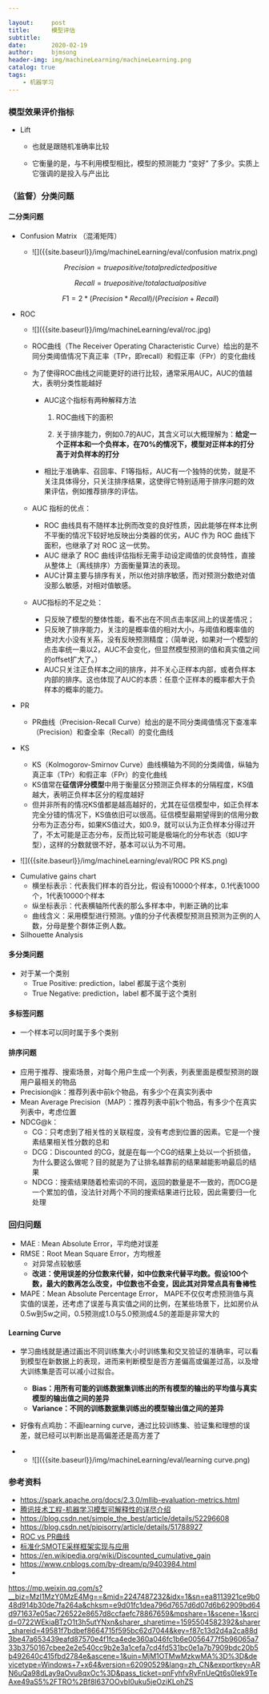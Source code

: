 ```yaml
---

layout:     post
title:      模型评估
subtitle:   
date:       2020-02-19
author:     bjmsong
header-img: img/machineLearning/machineLearning.png
catalog: true
tags:
    - 机器学习
---
```




### 模型效果评价指标

- Lift

  - 也就是跟随机准确率比较
  
  - 它衡量的是，与不利用模型相比，模型的预测能力 “变好” 了多少。实质上它强调的是投入与产出比
  
    

### （监督）分类问题

#### 二分类问题
- Confusion Matrix （混淆矩阵）

  <ul> 
  <li markdown="1"> 
  ![]({{site.baseurl}}/img/machineLearning/eval/confusion matrix.png) 
  </li> 
  </ul> 

  $$
Precision =true positive/ total predicted positive
  $$

  $$
Recall = true positive/total actual positive
  $$

  $$
F1 = 2*(Precision*Recall)/(Precision+Recall)
  $$

- ROC

  <ul> 
  <li markdown="1"> 
  ![]({{site.baseurl}}/img/machineLearning/eval/roc.jpg) 
  </li> 
  </ul> 

  - ROC曲线（The Receiver Operating Characteristic Curve）给出的是不同分类阈值情况下真正率（TPr，即recall）和假正率（FPr）的变化曲线

  - 为了使得ROC曲线之间能更好的进行比较，通常采用AUC，AUC的值越大，表明分类性能越好

    - AUC这个指标有两种解释方法

      1. ROC曲线下的面积

      2. 关于排序能力，例如0.7的AUC，其含义可以大概理解为：**给定一个正样本和一个负样本，在70%的情况下，模型对正样本的打分高于对负样本的打分**

    - 相比于准确率、召回率、F1等指标，AUC有一个独特的优势，就是不关注具体得分，只关注排序结果，这使得它特别适用于排序问题的效果评估，例如推荐排序的评估。
  
  - AUC 指标的优点：
    - ROC 曲线具有不随样本比例而改变的良好性质，因此能够在样本比例不平衡的情况下较好地反映出分类器的优劣，AUC 作为 ROC 曲线下面积，也继承了对 ROC 这一优势。
    - AUC 继承了 ROC 曲线评估指标无需手动设定阈值的优良特性，直接从整体上（离线排序）方面衡量算法的表现。
    - AUC计算主要与排序有关，所以他对排序敏感，而对预测分数绝对值没那么敏感，对相对值敏感。
  - AUC指标的不足之处：
    - 只反映了模型的整体性能，看不出在不同点击率区间上的误差情况； 
    - 只反映了排序能力，关注的是概率值的相对大小，与阈值和概率值的绝对大小没有关系，没有反映预测精度；（简单说，如果对一个模型的点击率统一乘以2，AUC不会变化，但显然模型预测的值和真实值之间的offset扩大了。）
    - AUC只关注正负样本之间的排序，并不关心正样本内部，或者负样本内部的排序。这也体现了AUC的本质：任意个正样本的概率都大于负样本的概率的能力。

- PR

  - PR曲线（Precision-Recall Curve）给出的是不同分类阈值情况下查准率（Precision）和查全率（Recall）的变化曲线
  
- KS

  - KS（Kolmogorov-Smirnov Curve）曲线横轴为不同的分类阈值，纵轴为真正率（TPr）和假正率（FPr）的变化曲线
  - KS值常在**征信评分模型**中用于衡量区分预测正负样本的分隔程度，KS值越大，表明正负样本区分的程度越好
  - 但并非所有的情况KS值都是越高越好的，尤其在征信模型中，如正负样本完全分错的情况下，KS值依旧可以很高。征信模型最期望得到的信用分数分布为正态分布，如果KS值过大，如0.9，就可以认为正负样本分得过开了，不太可能是正态分布，反而比较可能是极端化的分布状态（如U字型），这样的分数就很不好，基本可以认为不可用。

<ul> 
<li markdown="1"> 
![]({{site.baseurl}}/img/machineLearning/eval/ROC PR KS.png) 
</li> 
</ul> 

- Cumulative gains chart
  - 横坐标表示：代表我们样本的百分比，假设有10000个样本，0.1代表1000个，1代表10000个样本
  - 纵坐标表示：代表横轴所代表的那么多样本中，判断正确的比率
  - 曲线含义：采用模型进行预测。y值的分子代表模型预测且预测为正例的人数，分母是整个群体正例人数。
- Silhouette Analysis

#### 多分类问题
- 对于某一个类别
  - True Positive: prediction，label 都属于这个类别
  - True Negative: prediction，label 都不属于这个类别

#### 多标签问题
- 一个样本可以同时属于多个类别 

#### 排序问题
- 应用于推荐、搜索场景，对每个用户生成一个列表，列表里面是模型预测的跟用户最相关的物品
- Precision@k：推荐列表中前k个物品，有多少个在真实列表中
- Mean Average Precision（MAP）：推荐列表中前k个物品，有多少个在真实列表中，考虑位置
- NDCG@k：
  - CG：只考虑到了相关性的关联程度，没有考虑到位置的因素。它是一个搜素结果相关性分数的总和
  - DCG：Discounted 的CG，就是在每一个CG的结果上处以一个折损值，为什么要这么做呢？目的就是为了让排名越靠前的结果越能影响最后的结果
  - NDCG：搜索结果随着检索词的不同，返回的数量是不一致的，而DCG是一个累加的值，没法针对两个不同的搜索结果进行比较，因此需要归一化处理


### 回归问题

- MAE : Mean Absolute Error，平均绝对误差 
- RMSE：Root Mean Square Error，方均根差
  - 对异常点较敏感
  - **改进：使用误差的分位数来代替，如中位数来代替平均数。假设100个数，最大的数再怎么改变，中位数也不会变，因此其对异常点具有鲁棒性**
- MAPE：Mean Absolute Percentage Error， MAPE不仅仅考虑预测值与真实值的误差，还考虑了误差与真实值之间的比例，在某些场景下，比如房价从0.5w到5w之间，0.5预测成1.0与5.0预测成4.5的差距是非常大的



#### Learning Curve

- 学习曲线就是通过画出不同训练集大小时训练集和交叉验证的准确率，可以看到模型在新数据上的表现，进而来判断模型是否方差偏高或偏差过高，以及增大训练集是否可以减小过拟合。

  - **Bias：用所有可能的训练数据集训练出的所有模型的输出的平均值与真实模型的输出值之间的差异**
  - **Variance：不同的训练数据集训练出的模型输出值之间的差异**

- 好像有点鸡肋：不画learning curve，通过比较训练集、验证集和理想的误差，就已经可以判断出是高偏差还是高方差了

- <ul> 
  <li markdown="1"> 
  ![]({{site.baseurl}}/img/machineLearning/eval/learning curve.png) 
  </li> 
  </ul> 



### 参考资料

- https://spark.apache.org/docs/2.3.0/mllib-evaluation-metrics.html
- [腾讯技术工程-机器学习模型可解释性的详尽介绍](https://www.jiqizhixin.com/articles/2019-10-30-9)
- https://blog.csdn.net/simple_the_best/article/details/52296608
- https://blog.csdn.net/pipisorry/article/details/51788927
- [ROC vs PR曲线](https://www.cnblogs.com/JesusAlone/p/9762352.html)
- [标准化SMOTE采样框架实现与应用](https://mp.weixin.qq.com/s?__biz=MzU0MDkwNTEwNA==&mid=2247485127&idx=1&sn=5d87863616235fc78183bd975549afaf&chksm=fb335d38cc44d42e5937fc55f32a805c382ccc4dceb81effec5006d9fb068d739b3cfca99884&mpshare=1&scene=1&srcid=0923TBh912QlEwnLSlcXUB5E&sharer_sharetime=1569246580110&sharer_shareid=49581f7bdbef8664715f595bc62d7044&key=40244416acac1968edd7318efc6e9c268f3418b1c7de1cb1559c9198d1b763de6e061a14eb84f7ab57b6b095e16d5ca68d2d2b5f7cdbb58e633807ea25142c3050a5c32a8464f0c365f945f162f0af00&ascene=1&uin=MjM1OTMwMzkwMA%3D%3D&devicetype=Windows+10&version=62060833&lang=en&pass_ticket=TiPHQC4Wh5A6AqrSE4OyCRA0nErRaUvNEBSXijdw%2F1Z5NrrfASMX97gm21JRq%2FJw)
- https://en.wikipedia.org/wiki/Discounted_cumulative_gain
- https://www.cnblogs.com/by-dream/p/9403984.html
- 
https://mp.weixin.qq.com/s?__biz=MzI1MzY0MzE4Mg==&mid=2247487232&idx=1&sn=ea8113921ce9b048d914b30de7fa264a&chksm=e9d01fc1dea796d7657d6d07d6b62909bd64d971637e05ac726522e8657d8ccfaefc78867659&mpshare=1&scene=1&srcid=0722WEkiaBTzO1t3h5utYNxn&sharer_sharetime=1595504582392&sharer_shareid=49581f7bdbef8664715f595bc62d7044&key=f87c13d2d4a2ca88d3be47a653439eafd87570e4f1fca4ede360a046fc1b6e0056477f5b96065a733b3750167cbee2e2e540cc9b2e3a1cefa7cd4fd531bc0e1a7b7909bdc20b5b492640c415fbd2784e&ascene=1&uin=MjM1OTMwMzkwMA%3D%3D&devicetype=Windows+7+x64&version=62090529&lang=zh_CN&exportkey=ARN6uQa98dLay9aOvu8qxOc%3D&pass_ticket=pnFyhfvRyFnUeQt6s0Iek9TeAxe49aS5%2FTRO%2Bf8l637OOvbI0uku5jeOziKLohZS
  

